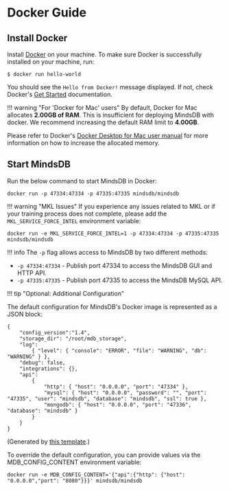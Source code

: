 # Docker Guide
## Install Docker

Install <a href="https://docs.docker.com/install" target="_blank">Docker</a> on your machine. To make sure Docker is successfully installed on your machine, run:

```shell
$ docker run hello-world
```

You should see the `Hello from Docker!` message displayed. If not, check Docker's <a href="https://www.docker.com/get-started" target="_blank">Get Started</a> documentation.

!!! warning "For 'Docker for Mac' users"
By default, Docker for Mac allocates **2.00GB of RAM**. This is insufficient for deploying MindsDB with docker. We recommend increasing the default RAM limit to **4.00GB**.

Please refer to Docker's [Docker Desktop for Mac user manual](https://docs.docker.com/desktop/mac/#resources) for more information on how to increase the allocated memory.

## Start MindsDB

Run the below command to start MindsDB in Docker:

```
docker run -p 47334:47334 -p 47335:47335 mindsdb/mindsdb
```

!!! warning "MKL Issues"
If you experience any issues related to MKL or if your training process does not complete, please add the `MKL_SERVICE_FORCE_INTEL` environment variable:
```
docker run -e MKL_SERVICE_FORCE_INTEL=1 -p 47334:47334 -p 47335:47335 mindsdb/mindsdb
```

!!! info
The `-p` flag allows access to MindsDB by two different methods:

* `-p 47334:47334` - Publish port 47334 to access the MindsDB GUI and HTTP API.
* `-p 47335:47335` - Publish port 47335 to access the MindsDB MySQL API.

!!! tip "Optional: Additional Configuration"

The default configuration for MindsDB's Docker image is represented as a JSON block:
```
{
	"config_version":"1.4",
	"storage_dir": "/root/mdb_storage",
	"log":
		{ "level": { "console": "ERROR", "file": "WARNING", "db": "WARNING" } },
	"debug": false,
	"integrations": {},
	"api":
		{
			"http": { "host": "0.0.0.0", "port": "47334" },
			"mysql": { "host": "0.0.0.0", "password": "", "port": "47335", "user": "mindsdb", "database": "mindsdb", "ssl": true },
			"mongodb": { "host": "0.0.0.0", "port": "47336", "database": "mindsdb" }
		}
	}
}
```

(Generated by [this template](https://github.com/mindsdb/mindsdb/blob/stable/docker/dockerfile_release.template).)

To override the default configuration, you can provide values via the MDB_CONFIG_CONTENT environment variable:

```
docker run -e MDB_CONFIG_CONTENT='{"api":{"http": {"host": "0.0.0.0","port": "8080"}}}' mindsdb/mindsdb
```
